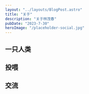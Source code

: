```yaml
---
layout: "../layouts/BlogPost.astro"
title: "关于"
description: "关于林茂春"
pubDate: "2023-7-30"
heroImage: "/placeholder-social.jpg"
---
```


## 一只人类

## 投喂

## 交流